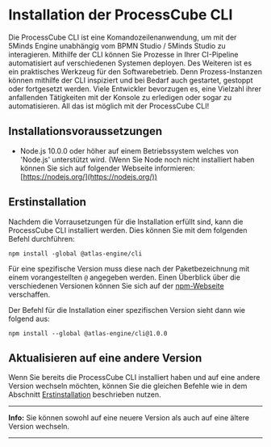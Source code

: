 # Installation der ProcessCube CLI

Die ProcessCube CLI ist eine Komandozeilenanwendung, um mit der 5Minds Engine unabhängig vom BPMN Studio / 5Minds Studio zu interagieren. Mithilfe der CLI können Sie Prozesse in Ihrer CI-Pipeline automatisiert auf verschiedenen Systemen deployen. Des Weiteren ist es ein praktisches Werkzeug für den Softwarebetrieb. Denn Prozess-Instanzen können mithilfe der CLI inspiziert und bei Bedarf auch gestartet, gestoppt oder fortgesetzt werden.
Viele Entwickler bevorzugen es, eine Vielzahl ihrer anfallenden Tätigkeiten mit der Konsole zu erledigen oder sogar zu automatisieren.  All das ist möglich mit der ProcessCube CLI!

## Installationsvoraussetzungen

* Node.js 10.0.0 oder höher auf einem Betriebssystem welches von 'Node.js' unterstützt wird. (Wenn Sie Node noch nicht installiert haben können Sie sich auf folgender Webseite informieren: [https://nodejs.org/](https://nodejs.org/))

## Erstinstallation

Nachdem die Vorrausetzungen für die Installation erfüllt sind, kann die ProcessCube CLI installiert werden. Dies können Sie mit dem folgenden Befehl durchführen:

```shell
npm install -global @atlas-engine/cli
```

Für eine spezifische Version muss diese nach der Paketbezeichnung mit einem vorangestellten `@` angegeben werden. Einen Überblick über die verschiedenen Versionen können Sie sich auf der [npm-Webseite](https://preview.npmjs.com/package/@atlas-engine/cli?activeTab=versions) verschaffen.

Der Befehl für die Installation einer spezifischen Version sieht dann wie folgend aus:

```shell
npm install --global @atlas-engine/cli@1.0.0
```

## Aktualisieren auf eine andere Version

Wenn Sie bereits die ProcessCube CLI installiert haben und auf eine andere Version wechseln möchten, können Sie die gleichen Befehle wie in dem Abschnitt [Erstinstallation](#Erstinstallation) beschrieben nutzen.

---
**Info:**
Sie können sowohl auf eine neuere Version als auch auf eine ältere Version wechseln.

---
